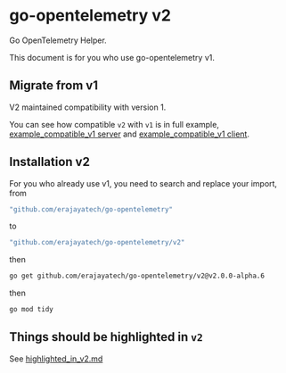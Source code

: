 # go-opentelemetry v2

Go OpenTelemetry Helper.

This document is for you who use go-opentelemetry v1.

## Migrate from v1

V2 maintained compatibility with version 1.

You can see how compatible `v2` with `v1` is in full example, [example_compatible_v1 server](./example_compatible_v1/server/main.go) and [example_compatible_v1 client](./example_compatible_v1/client/main.go).

## Installation v2

For you who already use v1, you need to search and replace your import, from

```bash
"github.com/erajayatech/go-opentelemetry"
```

to

```bash
"github.com/erajayatech/go-opentelemetry/v2"
```

then

```bash
go get github.com/erajayatech/go-opentelemetry/v2@v2.0.0-alpha.6
```

then

```bash
go mod tidy
```

## Things should be highlighted in `v2`

See [highlighted_in_v2.md](./highlighted_in_v2.md)
